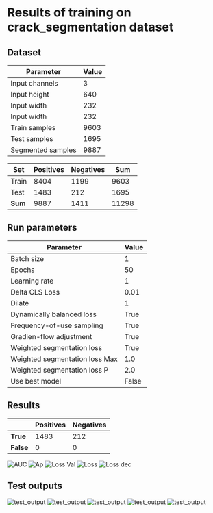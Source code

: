 # Results of training on crack_segmentation dataset

## Dataset

| Parameter         | Value       |
| -----------       | ----------- |
| Input channels    | 3           |
| Input height      | 640         |
| Input width       | 232         |
| Input width       | 232         |
| Train samples     | 9603        |
| Test samples      | 1695        |
| Segmented samples | 9887        |


| Set         | Positives   | Negatives   |  Sum        |
| ----------- | ----------- | ----------- | ----------- |
| Train       | 8404        | 1199        | 9603        |
| Test        | 1483        | 212         | 1695        |
| **Sum**     | 9887        | 1411        | 11298       |

## Run parameters
| Parameter                      | Value       |
| -----------                    | ----------- |
| Batch size                     | 1           |
| Epochs                         | 50          |
| Learning rate                  | 1           |
| Delta CLS Loss                 | 0.01        |
| Dilate                         | 1           |
| Dynamically balanced loss      | True        |
| Frequency-of-use sampling      | True        |
| Gradien-flow adjustment        | True        |
| Weighted segmentation loss     | True        |
| Weighted segmentation loss Max | 1.0         |
| Weighted segmentation loss P   | 2.0         |
| Use best model                 | False       |


## Results

|             | Positives   | Negatives   |
| ----------- | ----------- | ----------- |
| **True**    | 1483        | 212         |
| **False**   | 0           | 0           |


![AUC](./crack_segmentation/run_50/auc.png)
![Ap](./crack_segmentation/run_50/ap.png)
![Loss Val](./crack_segmentation/run_50/loss_val.png)
![Loss](./crack_segmentation/run_50/loss.png)
![Loss dec](./crack_segmentation/run_50/loss_dec.png)

## Test outputs

![test_output](./crack_segmentation/run_50/test_outputs/0.000_result_195.jpg)
![test_output](./crack_segmentation/run_50/test_outputs/0.287_result_10.jpg)
![test_output](./crack_segmentation/run_50/test_outputs/0.789_result_1503.jpg)
![test_output](./crack_segmentation/run_50/test_outputs/0.999_result_2490.jpg)
![test_output](./crack_segmentation/run_50/test_outputs/1.000_result_2889.jpg)